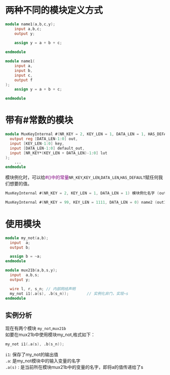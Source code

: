 # 两种不同的模块定义方式
```verilog
module name1(a,b,c,y);
    input a,b,c;
    output y;
    
    assign y = a + b + c;

endmodule
```

```verilog
module name1(
    input a,
    input b,
    input c,
    output f
);
    assign y = a + b + c;

endmodule
```

# 带有#常数的模块
```verilog
module MuxKeyInternal #(NR_KEY = 2, KEY_LEN = 1, DATA_LEN = 1, HAS_DEFAULT = 0) (
  output reg [DATA_LEN-1:0] out,
  input [KEY_LEN-1:0] key,
  input [DATA_LEN-1:0] default_out,
  input [NR_KEY*(KEY_LEN + DATA_LEN)-1:0] lut
);
    ...
endmodule
```
模块例化时，可以给<font color=purple>#()中的常量</font>`NR_KEY`,`KEY_LEN`,`DATA_LEN`,`HAS_DEFAULT`赋任何我们想要的值。  
```verilog
MuxKeyInternal #(NR_KEY = 2, KEY_LEN = 1, DATA_LEN = 1) 模块例化名字 (out,key,default_out,lut)   

MuxKeyInternal #(NR_KEY = 99, KEY_LEN = 1111, DATA_LEN = 0) name2 (out1,key1,default_out1,lut1)
```


# 使用模块
```verilog
module my_not(a,b);
  input  a;
  output b;

  assign b = ~a;
endmodule

module mux21b(a,b,s,y);
  input  a,b,s;
  output y;

  wire l, r, s_n; // 内部网线声明
  my_not i1(.a(s), .b(s_n));        // 实例化非门，实现~s
endmodule
```
## 实例分析
现在有两个模块 `my_not`,`mux21b`  
如要在mux21b中使用模块my_not,格式如下：
```verilog
my_not i1(.a(s), .b(s_n));
```
`i1`: 保存了my_not的输出值  
`.a`: 是my_not模块中的输入变量的名字  
`.a(s)` : 是当前所在模块mux21b中的变量的名字，即将a的值传递给了s  
